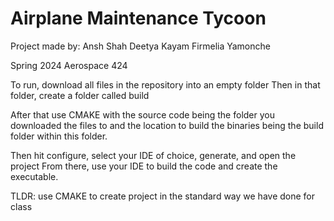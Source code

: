 # Airplane Maintenance Tycoon

Project made by:
Ansh Shah
Deetya Kayam
Firmelia Yamonche

Spring 2024 Aerospace 424

To run, download all files in the repository into an empty folder
Then in that folder, create a folder called build

After that use CMAKE with the source code being the folder you downloaded the files to
and the location to build the binaries being the build folder within this folder.

Then hit configure, select your IDE of choice, generate, and open the project
From there, use your IDE to build the code and create the executable.

TLDR: use CMAKE to create project in the standard way we have done for class
